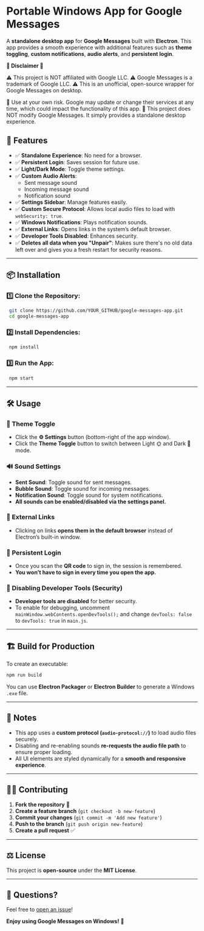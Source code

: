 # Portable Windows App for Google Messages

A **standalone desktop app** for **Google Messages** built with **Electron**. This app provides a smooth experience with additional features such as **theme toggling**, **custom notifications**, **audio alerts**, and **persistent login**.

**🚨 Disclaimer 🚨**

⚠️ This project is NOT affiliated with Google LLC.
⚠️ Google Messages is a trademark of Google LLC.
⚠️ This is an unofficial, open-source wrapper for Google Messages on desktop.

🔹 Use at your own risk. Google may update or change their services at any time, which could impact the functionality of this app.
🔹 This project does NOT modify Google Messages. It simply provides a standalone desktop experience.

## 🚀 Features

- ✅ **Standalone Experience**: No need for a browser.
- ✅ **Persistent Login**: Saves session for future use.
- ✅ **Light/Dark Mode**: Toggle theme settings.
- ✅ **Custom Audio Alerts**:
  - Sent message sound
  - Incoming message sound
  - Notification sound
- ✅ **Settings Sidebar**: Manage features easily.
- ✅ **Custom Secure Protocol**: Allows local audio files to load with `webSecurity: true`.
- ✅ **Windows Notifications**: Plays notification sounds.
- ✅ **External Links**: Opens links in the system’s default browser.
- ✅ **Developer Tools Disabled**: Enhances security.
- ✅ **Deletes all data when you "Unpair"**: Makes sure there's no old data left over and gives you a fresh restart for security reasons.

---

## 📦 Installation

### 1️⃣ Clone the Repository:
```sh
 git clone https://github.com/YOUR_GITHUB/google-messages-app.git
 cd google-messages-app
```

### 2️⃣ Install Dependencies:
```sh
 npm install
```

### 3️⃣ Run the App:
```sh
 npm start
```

---

## 🛠️ Usage

### 🎨 Theme Toggle
- Click the **⚙️ Settings** button (bottom-right of the app window).
- Click the **Theme Toggle** button to switch between Light 🌞 and Dark 🌙 mode.

### 🔊 Sound Settings
- **Sent Sound**: Toggle sound for sent messages.
- **Bubble Sound**: Toggle sound for incoming messages.
- **Notification Sound**: Toggle sound for system notifications.
- **All sounds can be enabled/disabled via the settings panel.**

### 🔗 External Links
- Clicking on links **opens them in the default browser** instead of Electron’s built-in window.

### 📌 Persistent Login
- Once you scan the **QR code** to sign in, the session is remembered.
- **You won’t have to sign in every time you open the app.**

### 🔕 Disabling Developer Tools (Security)
- **Developer tools are disabled** for better security.
- To enable for debugging, uncomment `mainWindow.webContents.openDevTools();` and change `devTools: false` to `devTools: true` in `main.js`.

---

## 🏗️ Build for Production
To create an executable:
```sh
npm run build
```

You can use **Electron Packager** or **Electron Builder** to generate a Windows `.exe` file.

---

## 📝 Notes

- This app uses a **custom protocol (`audio-protocol://`)** to load audio files securely.
- Disabling and re-enabling sounds **re-requests the audio file path** to ensure proper loading.
- All UI elements are styled dynamically for a **smooth and responsive experience**.

---

## 👨‍💻 Contributing
1. **Fork the repository** 📌
2. **Create a feature branch** (`git checkout -b new-feature`)
3. **Commit your changes** (`git commit -m 'Add new feature'`)
4. **Push to the branch** (`git push origin new-feature`)
5. **Create a pull request** ✅

---

## ⚖️ License
This project is **open-source** under the **MIT License**.

---

## 💬 Questions?
Feel free to [open an issue](https://github.com/YOUR_GITHUB/google-messages-app/issues)!

**Enjoy using Google Messages on Windows!** 🎉

